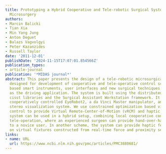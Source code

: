 ```yaml
---
title: Prototyping a Hybrid Cooperative and Tele-robotic Surgical System for Retinal
  Microsurgery
authors:
- Marcin Balicki
- Tian Xia
- Min Yang Jung
- Anton Deguet
- Balazs Vagvolgyi
- Peter Kazanzides
- Russell Taylor
date: '2011-12-01'
publishDate: '2024-11-15T17:07:01.854566Z'
publication_types:
- article-journal
publication: '*MIDAS journal*'
abstract: This paper presents the design of a tele-robotic microsurgical platform
  designed for development of cooperative and tele-operative control schemes, sensor
  based smart instruments, user interfaces and new surgical techniques with eye surgery
  as the driving application. The system is built using the distributed component-based
  cisst libraries and the Surgical Assistant Workstation framework. It includes a
  cooperatively controlled EyeRobot2, a da Vinci Master manipulator, and a remote
  stereo visualization system. We use constrained optimization based virtual fixture
  control to provide Virtual Remote-Center-of-Motion (vRCM) and haptic feedback. Such
  system can be used in a hybrid setup, combining local cooperative control with remote
  tele-operation, where an experienced surgeon can provide hand-over-hand tutoring
  to a novice user. In another scheme, the system can provide haptic feedback based
  on virtual fixtures constructed from real-time force and proximity sensor information.
links:
- name: URL
  url: https://www.ncbi.nlm.nih.gov/pmc/articles/PMC3880681/
---
```

